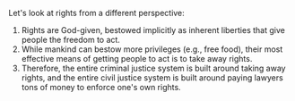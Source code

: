 
Let's look at rights from a different perspective:

1. Rights are God-given, bestowed implicitly as inherent liberties that give people the freedom to act.
2. While mankind can bestow more privileges (e.g., free food), their most effective means of getting people to act is to take away rights.
3. Therefore, the entire criminal justice system is built around taking away rights, and the entire civil justice system is built around paying lawyers tons of money to enforce one's own rights.
